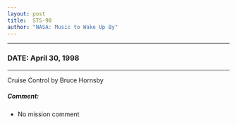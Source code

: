 ```yaml
---
layout: post
title:  STS-90
author: "NASA: Music to Wake Up By"
---
```


----
### DATE: April 30, 1998
----
Cruise Control by Bruce Hornsby

##### Comment:
* No mission comment
